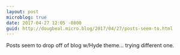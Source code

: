 ```yaml
---
layout: post
microblog: true
date: 2017-04-27 12:05 -0800
guid: http://dougbeal.micro.blog/2017/04/27/posts-seem-to.html
---
```

Posts seem to drop off of blog w/Hyde theme... trying different one.
